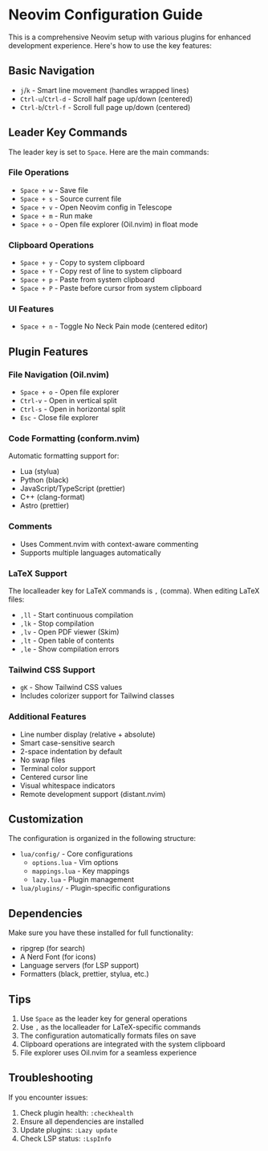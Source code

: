 # Neovim Configuration Guide

This is a comprehensive Neovim setup with various plugins for enhanced development experience. Here's how to use the key features:

## Basic Navigation

- `j`/`k` - Smart line movement (handles wrapped lines)
- `Ctrl-u`/`Ctrl-d` - Scroll half page up/down (centered)
- `Ctrl-b`/`Ctrl-f` - Scroll full page up/down (centered)

## Leader Key Commands
The leader key is set to `Space`. Here are the main commands:

### File Operations
- `Space + w` - Save file
- `Space + s` - Source current file
- `Space + v` - Open Neovim config in Telescope
- `Space + m` - Run make
- `Space + o` - Open file explorer (Oil.nvim) in float mode

### Clipboard Operations
- `Space + y` - Copy to system clipboard
- `Space + Y` - Copy rest of line to system clipboard
- `Space + p` - Paste from system clipboard
- `Space + P` - Paste before cursor from system clipboard

### UI Features
- `Space + n` - Toggle No Neck Pain mode (centered editor)

## Plugin Features

### File Navigation (Oil.nvim)
- `Space + o` - Open file explorer
- `Ctrl-v` - Open in vertical split
- `Ctrl-s` - Open in horizontal split
- `Esc` - Close file explorer

### Code Formatting (conform.nvim)
Automatic formatting support for:
- Lua (stylua)
- Python (black)
- JavaScript/TypeScript (prettier)
- C++ (clang-format)
- Astro (prettier)

### Comments
- Uses Comment.nvim with context-aware commenting
- Supports multiple languages automatically

### LaTeX Support
The localleader key for LaTeX commands is `,` (comma). When editing LaTeX files:
- `,ll` - Start continuous compilation
- `,lk` - Stop compilation
- `,lv` - Open PDF viewer (Skim)
- `,lt` - Open table of contents
- `,le` - Show compilation errors

### Tailwind CSS Support
- `gK` - Show Tailwind CSS values
- Includes colorizer support for Tailwind classes

### Additional Features
- Line number display (relative + absolute)
- Smart case-sensitive search
- 2-space indentation by default
- No swap files
- Terminal color support
- Centered cursor line
- Visual whitespace indicators
- Remote development support (distant.nvim)

## Customization

The configuration is organized in the following structure:
- `lua/config/` - Core configurations
  - `options.lua` - Vim options
  - `mappings.lua` - Key mappings
  - `lazy.lua` - Plugin management
- `lua/plugins/` - Plugin-specific configurations

## Dependencies

Make sure you have these installed for full functionality:
- ripgrep (for search)
- A Nerd Font (for icons)
- Language servers (for LSP support)
- Formatters (black, prettier, stylua, etc.)

## Tips

1. Use `Space` as the leader key for general operations
2. Use `,` as the localleader for LaTeX-specific commands
3. The configuration automatically formats files on save
4. Clipboard operations are integrated with the system clipboard
5. File explorer uses Oil.nvim for a seamless experience

## Troubleshooting

If you encounter issues:
1. Check plugin health: `:checkhealth`
2. Ensure all dependencies are installed
3. Update plugins: `:Lazy update`
4. Check LSP status: `:LspInfo` 